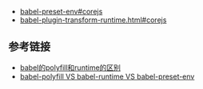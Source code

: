 - [babel-preset-env#corejs](https://babeljs.io/docs/en/babel-preset-env/#corejs)
- [babel-plugin-transform-runtime.html#corejs](https://babeljs.io/docs/en/next/babel-plugin-transform-runtime.html#corejs)
## 参考链接
- [babel的polyfill和runtime的区别](https://segmentfault.com/q/1010000005596587?from=singlemessage&isappinstalled=1)
- [babel-polyfill VS babel-runtime VS babel-preset-env](https://juejin.im/post/5aefe0a6f265da0b9e64fa54)
